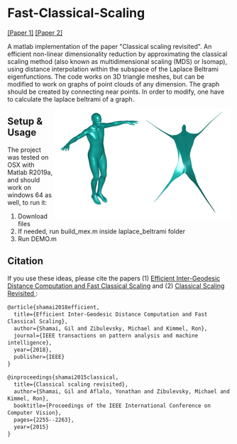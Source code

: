 # Fast-Classical-Scaling
[[Paper 1]](https://ieeexplore.ieee.org/abstract/document/8509134) [[Paper 2]](https://www.cv-foundation.org/openaccess/content_iccv_2015/html/Shamai_Classical_Scaling_Revisited_ICCV_2015_paper.html)

A matlab implementation of the paper "Classical scaling revisited". An efficient non-linear dimensionality reduction by approximating the classical scaling method (also known as multidimensional scaling (MDS) or Isomap), using distance interpolation within the subspace of the Laplace Beltrami eigenfunctions.
The code works on 3D triangle meshes, but can be modified to work on graphs of point clouds of any dimension. The graph should be created by connecting near points. In order to modify, one have to calculate the laplace beltrami of a graph.


<img align="right" img src="Images/Viz_pic.png" width="400px">

## Setup & Usage
The project was tested on OSX with Matlab R2019a, and should work on windows 64 as well, to run it: 
1) Download files
2) If needed, run build_mex.m inside laplace_beltrami folder
3) Run DEMO.m

## Citation
If you use these ideas, please cite the papers (1) <a href="https://ieeexplore.ieee.org/abstract/document/8509134"> Efficient Inter-Geodesic Distance Computation and Fast Classical Scaling</a> and (2) <a href="https://www.cv-foundation.org/openaccess/content_iccv_2015/html/Shamai_Classical_Scaling_Revisited_ICCV_2015_paper.html"> Classical Scaling Revisited </a>:

```
@article{shamai2018efficient,
  title={Efficient Inter-Geodesic Distance Computation and Fast Classical Scaling},
  author={Shamai, Gil and Zibulevsky, Michael and Kimmel, Ron},
  journal={IEEE transactions on pattern analysis and machine intelligence},
  year={2018},
  publisher={IEEE}
}
```

```
@inproceedings{shamai2015classical,
  title={Classical scaling revisited},
  author={Shamai, Gil and Aflalo, Yonathan and Zibulevsky, Michael and Kimmel, Ron},
  booktitle={Proceedings of the IEEE International Conference on Computer Vision},
  pages={2255--2263},
  year={2015}
}
```
